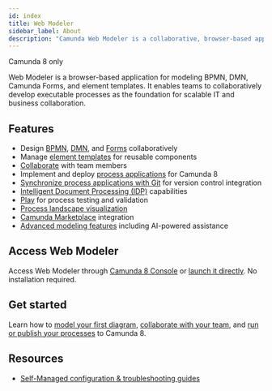 ```yaml
---
id: index
title: Web Modeler
sidebar_label: About
description: "Camunda Web Modeler is a collaborative, browser-based application for modeling BPMN, DMN, Camunda Forms, and element templates for Camunda 8. It enables teams to collaboratively design, implement, and deploy processes."
---
```


<span class="badge badge--cloud">Camunda 8 only</span>

Web Modeler is a browser-based application for modeling BPMN, DMN, Camunda Forms, and element templates.
It enables teams to collaboratively develop executable processes as the foundation for scalable IT and business collaboration.

## Features

- Design [BPMN](../bpmn/bpmn.md), [DMN](../dmn/dmn.md), and [Forms](../forms/camunda-forms-reference.md) collaboratively
- Manage [element templates](./element-templates/using-templates.md) for reusable components
- [Collaborate](./collaboration/collaboration.md) with team members
- Implement and deploy [process applications](./process-applications/process-applications.md) for Camunda 8
- [Synchronize process applications with Git](./git-sync.md) for version control integration
- [Intelligent Document Processing (IDP)](./intelligent-document-processing.md) capabilities
- [Play](collaboration/play-your-process.md) for process testing and validation
- [Process landscape visualization](./process-landscape-visualization.md)
- [Camunda Marketplace](./camunda-marketplace.md) integration
- [Advanced modeling features](./advanced-modeling/camunda-docs-ai.md) including AI-powered assistance

## Access Web Modeler

Access Web Modeler through [Camunda 8 Console](../../console/introduction-to-console.md) or [launch it directly](./launch-web-modeler.md).
No installation required.

## Get started

Learn how to [model your first diagram](./model-your-first-diagram.md), [collaborate with your team](./collaboration/collaboration.md), and [run or publish your processes](./run-or-publish-your-process.md) to Camunda 8.

## Resources

- [Self-Managed configuration & troubleshooting guides](../../../self-managed/components/modeler/web-modeler/overview.md)
